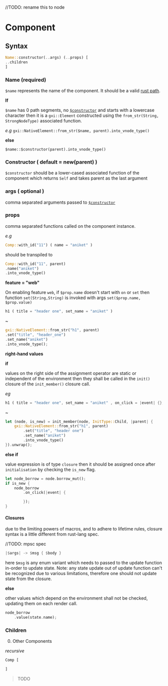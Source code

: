 //TODO: rename this to node

# Component

## Syntax

```rust
Name::constructor(..args) (..props) [
..children
]
```

### Name (required)

`$name` represents the name of the component. It should be a valid
[rust path](https://doc.rust-lang.org/reference/paths.html#paths-in-types).

**If**

`$name` has 0 path segments, no
[`$constructor`](#constructor--default--newparent-) and starts with a lowercase
character then it is a `gxi::Element` constructed using the
`from_str(String, StrongNodeType)` associated function.

_e.g_ `gxi::NativeElement::from_str($name, parent).into_vnode_type()`

**else**

`$name::$constructor(parent).into_vnode_type()`

### Constructor ( default = new(parent) )

`$constructor` should be a lower-cased associated function of the component
which returns `Self` and takes parent as the last argument

### args ( optional )

comma separated arguments passed to
[`$constructor`](#constructor--default--newparent-)

### props

comma separated functions called on the component instance.

_e.g_

```rust
Comp::with_id("11") ( name = "aniket" )
```

should be transpiled to

```rust
Comp::with_id("11", parent)
.name("aniket")
.into_vnode_type()
```

**feature = "web"**

On enabling feature `web`, if `$prop.name` doesn't start with `on` or `set` then
function `set(String,String)` is invoked with args
`set($prop.name, $prop.value)`

```rust
h1 ( title = "header one", set_name = "aniket" )
```

~

```rust
gxi::NativeElement::from_str("h1", parent)
.set("title", "header_one")
.set_name("aniket")
.into_vnode_type();
```

**right-hand values**

**if**

values on the right side of the assignment operator are static or independent of
the environment then they shall be called in the `init()` closure of the
`init_member()` closure call.

_eg_

```rust
h1 ( title = "header one", set_name = "aniket" , on_click = |event| {}, value = state.name )
```

~

```rust
let (node, is_new) = init_member(node, InitType::Child, |parent| {
    gxi::NativeElement::from_str("h1", parent)
        .set("title", "header one")
        .set_name("aniket")
        .into_vnode_type()
}).unwrap();
```

**else if**

value expression is of type `closure` then it should be assigned once after
`initialisation` by checking the `is_new` flag.

```rust
let node_borrow = node.borrow_mut();
if is_new {
    node_borrow
        .on_click(|event| {

        });
}
```

#### Closures

due to the limiting powers of macros, and to adhere to lifetime rules, closure
syntax is a little different from rust-lang spec.

//TODO: mpsc spec

```rust
|$args| -> $msg { $body }
```

here `$msg` is any enum variant which needs to passed to the update function
in-order to update state. Note: any state update out of update function can't be
recognized due to various limitations, therefore one should not update state
from the closure.

**else**

other values which depend on the environment shall not be checked, updating them
on each render call.

```rust
node_borrow
    .value(state.name);
```

### Children

0. Other Components

_recursive_

```rust
Comp [

]
```

> TODO
